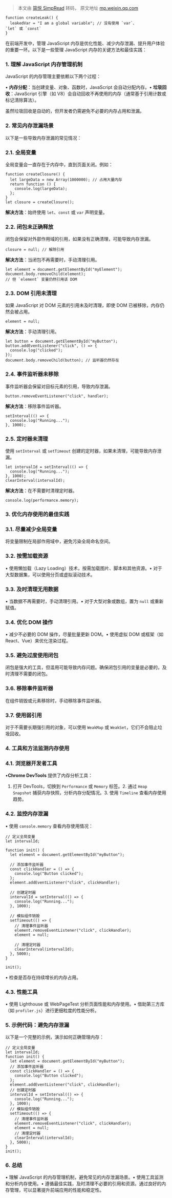 > 本文由 [简悦 SimpRead](http://ksria.com/simpread/) 转码， 原文地址 [mp.weixin.qq.com](https://mp.weixin.qq.com/s/eiARtjrxZXRmZ2lR3dSFwQ)

```
function createLeak() {
  leakedVar = "I am a global variable"; // 没有使用 `var`、`let` 或 `const`
}
```

在前端开发中，管理 JavaScript 内存是优化性能、减少内存泄漏、提升用户体验的重要一环。以下是一些管理 JavaScript 内存的关键方法和最佳实践：

### 1. **理解 JavaScript 内存管理机制**

JavaScript 的内存管理主要依赖以下两个过程：

• **内存分配**：当创建变量、对象、函数时，JavaScript 会自动分配内存。• **垃圾回收**：JavaScript 引擎（如 V8）会自动回收不再使用的内存（通常基于引用计数或标记清除算法）。

虽然垃圾回收是自动的，但开发者仍需避免不必要的内存占用和泄漏。

### 2. **常见内存泄漏场景**

以下是一些导致内存泄漏的常见情况：

### 2.1. **全局变量**

全局变量会一直存在于内存中，直到页面关闭。例如：

```
function createClosure() {
  let largeData = new Array(1000000); // 占用大量内存
  return function () {
    console.log(largeData);
  };
}
let closure = createClosure();
```

**解决方法**：始终使用 `let`、`const` 或 `var` 声明变量。

### 2.2. **闭包未正确释放**

闭包会保留对外部作用域的引用，如果没有正确清理，可能导致内存泄漏。

```
closure = null; // 解除引用
```

**解决方法**：当闭包不再需要时，手动清理引用。

```
let element = document.getElementById("myElement");
document.body.removeChild(element);
// 但 `element` 变量仍然引用该 DOM
```

### 2.3. **DOM 引用未清理**

如果 JavaScript 对 DOM 元素的引用未及时清理，即使 DOM 已被移除，内存仍然会被占用。

```
element = null;
```

**解决方法**：手动清理引用。

```
let button = document.getElementById("myButton");
button.addEventListener("click", () => {
  console.log("clicked");
});
document.body.removeChild(button); // 监听器仍然存在
```

### 2.4. **事件监听器未移除**

事件监听器会保留对目标元素的引用，导致内存泄漏。

```
button.removeEventListener("click", handler);
```

**解决方法**：移除事件监听器。

```
setInterval(() => {
  console.log("Running...");
}, 1000);
```

### 2.5. **定时器未清理**

使用 `setInterval` 或 `setTimeout` 创建的定时器，如果未清理，可能导致内存泄漏。

```
let intervalId = setInterval(() => {
  console.log("Running...");
}, 1000);
clearInterval(intervalId);
```

**解决方法**：在不需要时清理定时器。

```
console.log(performance.memory);
```

### 3. **优化内存使用的最佳实践**

### 3.1. **尽量减少全局变量**

将变量限制在局部作用域中，避免污染全局命名空间。

### 3.2. **按需加载资源**

• 使用懒加载（Lazy Loading）技术，按需加载图片、脚本和其他资源。• 对于大型数据集，可以使用分页或虚拟滚动技术。

### 3.3. **及时清理无用数据**

• 当数据不再需要时，手动清理引用。• 对于大型对象或数组，置为 `null` 或重新赋值。

### 3.4. **优化 DOM 操作**

• 减少不必要的 DOM 操作，尽量批量更新 DOM。• 使用虚拟 DOM 或框架（如 React、Vue）来优化渲染过程。

### 3.5. **避免过度使用闭包**

闭包是强大的工具，但滥用可能导致内存问题。确保闭包引用的变量是必要的，及时清理不需要的闭包。

### 3.6. **移除事件监听器**

在组件销毁或元素移除时，手动移除事件监听器。

### 3.7. **使用弱引用**

对于不需要长期强引用的对象，可以使用 `WeakMap` 或 `WeakSet`，它们不会阻止垃圾回收。

### 4. **工具和方法监测内存使用**

### 4.1. **浏览器开发者工具**

•**Chrome DevTools** 提供了内存分析工具：

1. 打开 DevTools，切换到 `Performance` 或 `Memory` 标签。2. 通过 `Heap Snapshot` 捕获内存快照，分析内存分配情况。3. 使用 `Timeline` 查看内存使用趋势。

### 4.2. **监控内存泄漏**

• 使用 `console.memory` 查看内存使用情况：

```
// 定义全局变量
let intervalId;

function init() {
  let element = document.getElementById("myButton");

  // 添加事件监听器
  const clickHandler = () => {
    console.log("Button clicked");
  };
  element.addEventListener("click", clickHandler);

  // 创建定时器
  intervalId = setInterval(() => {
    console.log("Running...");
  }, 1000);

  // 模拟组件销毁
  setTimeout(() => {
    // 清理事件监听器
    element.removeEventListener("click", clickHandler);
    element = null;

    // 清理定时器
    clearInterval(intervalId);
  }, 5000);
}

init();
```

• 检查是否存在持续增长的内存占用。

### 4.3. **性能工具**

• 使用 Lighthouse 或 WebPageTest 分析页面性能和内存使用。• 借助第三方库（如 `profiler.js`）进行更细粒度的性能分析。

### 5. **示例代码：避免内存泄漏**

以下是一个完整的示例，演示如何正确管理内存：

```
// 定义全局变量
let intervalId;
function init() {
  let element = document.getElementById("myButton");
  // 添加事件监听器
  const clickHandler = () => {
    console.log("Button clicked");
  };
  element.addEventListener("click", clickHandler);
  // 创建定时器
  intervalId = setInterval(() => {
    console.log("Running...");
  }, 1000);
  // 模拟组件销毁
  setTimeout(() => {
    // 清理事件监听器
    element.removeEventListener("click", clickHandler);
    element = null;
    // 清理定时器
    clearInterval(intervalId);
  }, 5000);
}
init();
```

### 6. **总结**

• 理解 JavaScript 的内存管理机制，避免常见的内存泄漏场景。• 使用工具监测和分析内存使用。• 遵循最佳实践，及时清理不必要的引用和资源。通过良好的内存管理，可以显著提升前端应用的性能和稳定性。